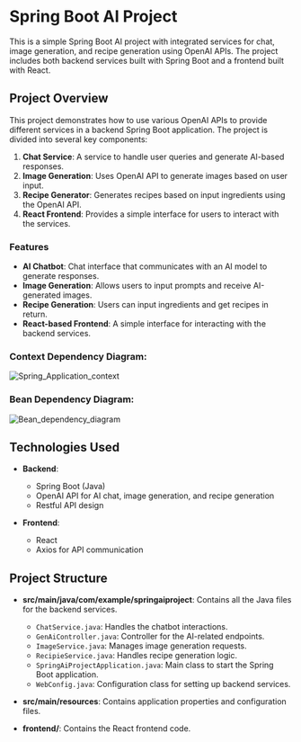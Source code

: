 
# Spring Boot AI Project

This is a simple Spring Boot AI project with integrated services for chat, image generation, and recipe generation using OpenAI APIs. The project includes both backend services built with Spring Boot and a frontend built with React.

## Project Overview

This project demonstrates how to use various OpenAI APIs to provide different services in a backend Spring Boot application. The project is divided into several key components:

1. **Chat Service**: A service to handle user queries and generate AI-based responses.
2. **Image Generation**: Uses OpenAI API to generate images based on user input.
3. **Recipe Generator**: Generates recipes based on input ingredients using the OpenAI API.
4. **React Frontend**: Provides a simple interface for users to interact with the services.

### Features
- **AI Chatbot**: Chat interface that communicates with an AI model to generate responses.
- **Image Generation**: Allows users to input prompts and receive AI-generated images.
- **Recipe Generation**: Users can input ingredients and get recipes in return.
- **React-based Frontend**: A simple interface for interacting with the backend services.

### Context Dependency Diagram:

![Spring_Application_context](https://github.com/user-attachments/assets/d7d3724a-ecbf-463d-bacb-3ce39a6110bb)

### Bean Dependency Diagram:
![Bean_dependency_diagram](https://github.com/user-attachments/assets/fa872ec3-b725-4c88-9c78-a671dfcf8771)

## Technologies Used

- **Backend**:
  - Spring Boot (Java)
  - OpenAI API for AI chat, image generation, and recipe generation
  - Restful API design

- **Frontend**:
  - React
  - Axios for API communication

## Project Structure

- **src/main/java/com/example/springaiproject**: Contains all the Java files for the backend services.
  - `ChatService.java`: Handles the chatbot interactions.
  - `GenAiController.java`: Controller for the AI-related endpoints.
  - `ImageService.java`: Manages image generation requests.
  - `RecipieService.java`: Handles recipe generation logic.
  - `SpringAiProjectApplication.java`: Main class to start the Spring Boot application.
  - `WebConfig.java`: Configuration class for setting up backend services.
  
- **src/main/resources**: Contains application properties and configuration files.
  
- **frontend/**: Contains the React frontend code.
